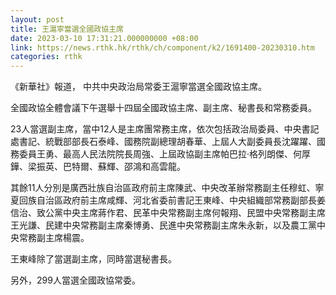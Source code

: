 ```yaml
---
layout: post
title: 王滬寧當選全國政協主席
date: 2023-03-10 17:31:21.000000000 +08:00
link: https://news.rthk.hk/rthk/ch/component/k2/1691400-20230310.htm
categories: rthk
---
```


《新華社》報道， 中共中央政治局常委王滬寧當選全國政協主席。

全國政協全體會議下午選舉十四屆全國政協主席、副主席、秘書長和常務委員。

23人當選副主席，當中12人是主席團常務主席，依次包括政治局委員、中央書記處書記、統戰部部長石泰峰、國務院副總理胡春華、上屆人大副委員長沈躍躍、國務委員王勇、最高人民法院院長周強、上屆政協副主席帕巴拉·格列朗傑、何厚鏵、梁振英、巴特爾、蘇輝、邵鴻和高雲龍。

其餘11人分別是廣西壯族自治區政府前主席陳武、中央改革辦常務副主任穆虹、寧夏回族自治區政府前主席咸輝、河北省委前書記王東峰、中央組織部常務副部長姜信治、致公黨中央主席蔣作君、民革中央常務副主席何報翔、民盟中央常務副主席王光謙、民建中央常務副主席秦博勇、民進中央常務副主席朱永新，以及農工黨中央常務副主席楊震。

王東峰除了當選副主席，同時當選秘書長。

另外，299人當選全國政協常委。
